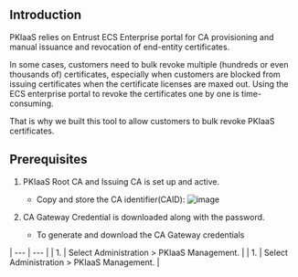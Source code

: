 ## Introduction
PKIaaS relies on Entrust ECS Enterprise portal for CA provisioning and manual issuance and revocation of end-entity certificates. 

In some cases, customers need to bulk revoke multiple (hundreds or even thousands of) certificates, especially when customers are blocked from issuing certificates when the certificate licenses are maxed out.  Using the ECS enterprise portal to revoke the certificates one by one is time-consuming.  

That is why we built this tool to allow customers to bulk revoke PKIaaS certificates.

## Prerequisites
1. PKIaaS Root CA and Issuing CA is set up and active.
   - Copy and store the CA identifier(CAID):
![image](https://user-images.githubusercontent.com/98990887/171658845-a006a93b-bda6-4cf5-9026-b7fa3f734b32.png)

2. CA Gateway Credential is downloaded along with the password.
   - To generate and download the CA Gateway credentials

| --- | --- |
| 1. | Select Administration > PKIaaS Management. |
| 1. | Select Administration > PKIaaS Management. |
